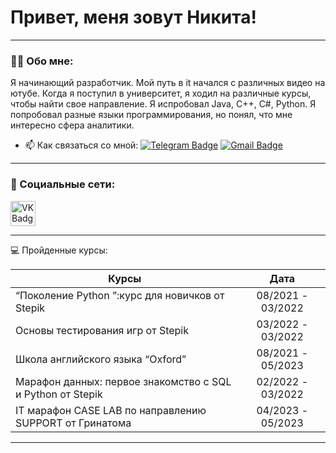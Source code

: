 # Привет, меня зовут Никита!

---

### :man_technologist: Обо мне:

Я начинающий  разработчик. Мой путь в it начался с различных видео на ютубе. Когда я поступил в университет, я ходил на различные курсы, чтобы найти свое направление. Я испробовал Java, C++, C#, Python. Я попробовал разные языки программирования, но понял, что мне интересно сфера аналитики. 

- :mailbox: Как связаться со мной: [![Telegram Badge](https://img.shields.io/badge/-lebedevnikita-blue?style=flat&logo=Telegram&logoColor=white)](https://t.me/Young_Niko) [![Gmail Badge](https://img.shields.io/badge/-Yandex-red?style=flat&logo=Gmail&logoColor=white)](mailto:vl0974@yandex.ru)

---

### 🤝 Социальные сети:

  <div id="badges">
    <!-- <a href="https://t.me/tehnomaniak07" target="_blank">
      <img src="https://cdn-icons-png.flaticon.com/512/2111/2111646.png" width="40" height="40" alt="telegram group" />
    </a>
    <a href="https://www.youtube.com/channel/UCbORpXVw1JNc0JYFSUqLWXA" target="_blank">
      <img src="https://cdn-icons-png.flaticon.com/512/3670/3670147.png" width="40" height="40" alt="Youtube"/>
    </a> -->
    <a href="https://vk.com/crazy_nikki" target="_blank">
      <img src="https://cdn-icons-png.flaticon.com/512/145/145813.png" width="40" height="40" alt="VK Badge"/>
    </a>
    <!-- <a href="https://dzen.ru/tehnomaniak" target="_blank">
      <img src="https://upload.wikimedia.org/wikipedia/commons/thumb/a/ab/Yandex_Zen_logo_icon.svg/1024px-Yandex_Zen_logo_icon.svg.png" width="40" height="40" alt="Zen Badge"/>
    </a> -->
  </div>

---

💻 Пройденные курсы:

| Курсы                                                           | Дата              |
| ----------------------------------------------------------------| :---------------: |
| “Поколение Python ”:курс для новичков от Stepik                 | 08/2021 - 03/2022 |
| Основы тестирования игр от Stepik                               | 03/2022 - 03/2022 |
| Школа английского языка “Oxford”                                | 08/2021 - 05/2023 |
| Марафон данных: первое знакомство с SQL и Python от Stepik      | 02/2022 - 03/2022 |
| IT марафон CASE LAB по направлению SUPPORT от Гринатома         | 04/2023 - 05/2023 |

--- 
